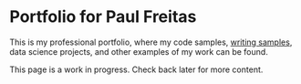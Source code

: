 # Portfolio for Paul Freitas

This is my professional portfolio, where my code samples, [writing samples](./writing/README.md), data science projects, and other examples of my work can be found.

This page is a work in progress. Check back later for more content.
